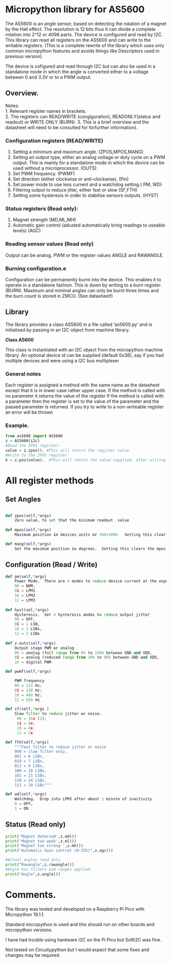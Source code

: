# Micropython library for AS5600

The AS5600 is an angle sensor, based on detecting  the rotation of a magnet by the Hall effect.  The resolution is 12 bits thus it can divide a complete rotation into 2^12 or 4096 parts. The device is configured and read by I2C.  This library can read all registers on the AS5600 and can write to the writable registers.  (This is a complete rewrite of the library which uses only common micropython features and avoids things like Descriptors used in previous version)

The device is  cofigured and read through I2C but can also be used in a standalone mode in 
which the angle is converted either to a voltage between 0 and 3.3V or to a PWM output.  

## Overview.
Notes:  
    1. Relevant register names in brackets.  
    2. The registers can READ/WRITE (congiguration), READONLY(status and readout) or WRITE ONLY (BURN). 
    3. This is a brief overview and the datasheet will need to be consulted for forfurther information).

### Configuration registers (READ/WRITE)   
1.  Setting a minimum and maximum angle. (ZPOS,MPOS,MANG)
2.  Setting an output type, either an analog voltage or duty cycle on a PWM output.  This is mainly for a standalone mode in which the device can be used without a microprocessor. (OUTS)
4.  Set PWM frequency. (PWMF)
3.  Set direction (either clockwise or anti-clockwise). (Pin)
4.  Set power mode to use less current and a watchdog setting.( PM, WD)
5.  Filtering output to reduce jitter, either fast or slow (SF,FTH)
6.  Setting some hysteresis in order to stabilise sensors outputs. (HYST)

### Status registers (Read only):
1.  Magnet strength (MD,ML,MH)
2.  Automatic gain control (adusted automatically bring readings to useable levels) (AGC)

### Reading sensor values (Read only)
Output can be analog, PWM or the register values ANGLE and RAWANGLE.

### Burning configuration.e
Configuration can be permanently burnt into the device.  This enables it to operate in a standalone fashion.
This is down by writing to a burn register. (BURN).
Maximum and minimal angles can only be burnt three times and the burn count is stored in ZMCO.  (See datasheet!)  

## Library
The library provides a class AS5600 in a file called ‘as5600.py’ and is initialised by passing in an I2C object from machine library.   

**Class A5600**

This class is instantiated with an I2C object from the micropython machine library.
An optional device id can be supplied (default 0x36),  say if you had multiple devices and were using a I2C bus multiplexer 

### General notes

Each register is assigned a method with the same name as  the datasheet  except that it is in lower case rather upper case.
If the method is called with no parameter it returns the value of the register
If the method is called with a parameter then the register is set to the value of the parameter and the passed parameter is returned.
If you try to write to a non-writeable register an error will be thrown


### Example.


``` python
from as5600 import AS5600
z = AS5600(i2c)
#Read the ZPOS register:  
value = z.zpos(). #This will return the register value
#Write to the ZPOS register  
k = z.pos(value).  #This will return the value supplied, after writing it to the register
```

# All register methods

## Set Angles

``` python 

def zpos(self,*args)
    Zero value, to set that the minimum readout  value
    
def mpos(self,*args)
    Maximum position in devices units or 360/4096.  Setting this clear the maximum angle

def mang(self,*args)
    Set the maximum position in degrees.  Setting this clears the mpos value
```

## Configuration (Read / Write)


``` python
def pm(self,*args)
    Power Mode.  There are 4 modes to reduce device current at the expense of increasing polling time
    00 = NOM, 
    01 = LPM1 
    10 = LPM2 
    11 = LPM3
    
def hyst(sel,*args)
    Hysteresis.  Set 4 hysteresis modes to reduce output jitter
    00 = OFF,
    01 = 1 LSB, 
    10 = 2 LSBs, 
    11 = 3 LSBs
    
def z.outs(self,*args)
    Output stage PWM or analog
    00 = analog (full range from 0% to 100% between GND and VDD,
    01 = analog (reduced range from 10% to 90% between GND and VDD, 
    10 = digital PWM

def pwmf(self,*args)

    PWM frequency   
    00 = 115 Hz; 
    01 = 230 Hz; 
    10 = 460 Hz; 
    11 = 920 Hz

def sf(self,*args )
    Slow filter to reduce jitter or noise.
     00 = 16x (1); 
     01 = 8x; 
     10 = 4x; 
     11 = 2x

def fth(self,*args)
    """Fast filter to reduce jitter or noise
    000 = slow filter only, 
    001 = 6 LSBs, 
    010 = 7 LSBs,
    011 = 9 LSBs,
    100 = 18 LSBs, 
    101 = 21 LSBs, 
    110 = 24 LSBs, 
    111 = 10 LSBs"""

def wd(self,*args)
    Watchdog.  Drop into LPM3 after about 1 minute of inactivity
    0 = OFF, 
    1 = ON         

```
## Status (Read only)

```python
print('Magnet detected',z.md())
print('Magnet too week',z.ml())
print('Magnet too strong ',z.mh())
print("Automatic Gain control (0-255)",z.agc())

#Actual angles read only
print("Rawangle",z.rawangle())
#Angle has filters and ranges applied
print("Angle",z.angle())
```


# Comments.

The library was tested and developed on a Raspberry Pi Pico with Micropython 19.1.1.

Standard micropython is used and this should run on other boards and micropython versions.

I have had trouble using hardware I2C on the Pi Pico but SoftI2C was fine.

Not tested on Circuitypython but I would expect that some fixes and changes may be required. 



